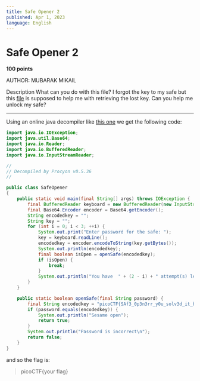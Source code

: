 ```yaml
---
title: Safe Opener 2
published: Apr 1, 2023
language: English
---
```


# Safe Opener 2

**100 points**

AUTHOR: MUBARAK MIKAIL

Description
What can you do with this file?
I forgot the key to my safe but this [file](https://github.com/LeonGurin/picoCTF-2023/blob/main/Reverse%20Engineering/Safe%20Opener%202/SafeOpener.class) is supposed to help me with retrieving the lost key. Can you help me unlock my safe?

---

Using an online java decompiler like [this one](http://www.javadecompilers.com/) we get the following code:

```java
import java.io.IOException;
import java.util.Base64;
import java.io.Reader;
import java.io.BufferedReader;
import java.io.InputStreamReader;

//
// Decompiled by Procyon v0.5.36
//

public class SafeOpener
{
    public static void main(final String[] args) throws IOException {
        final BufferedReader keyboard = new BufferedReader(new InputStreamReader(System.in));
        final Base64.Encoder encoder = Base64.getEncoder();
        String encodedkey = "";
        String key = "";
        for (int i = 0; i < 3; ++i) {
            System.out.print("Enter password for the safe: ");
            key = keyboard.readLine();
            encodedkey = encoder.encodeToString(key.getBytes());
            System.out.println(encodedkey);
            final boolean isOpen = openSafe(encodedkey);
            if (isOpen) {
                break;
            }
            System.out.println("You have  " + (2 - i) + " attempt(s) left");
        }
    }

    public static boolean openSafe(final String password) {
        final String encodedkey = "picoCTF{SAf3_0p3n3rr_y0u_solv3d_it_b427942b}";
        if (password.equals(encodedkey)) {
            System.out.println("Sesame open");
            return true;
        }
        System.out.println("Password is incorrect\n");
        return false;
    }
}
```

and so the flag is:

> picoCTF{your flag}
